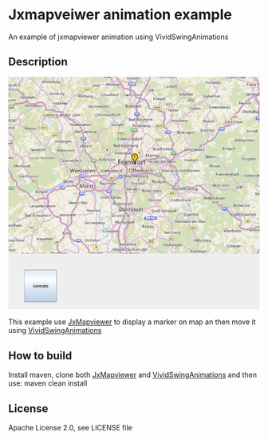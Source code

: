 # Jxmapveiwer animation example

An example of jxmapviewer animation using VividSwingAnimations

## Description

![Jxmapveiwer animation example](img/img01.png)

This example use [JxMapviewer](https://github.com/albertotn/jxmapviewer2) to display a marker on map an then move it using 
[VividSwingAnimations](https://github.com/albertotn/VividSwingAnimations)


## How to build

Install maven, clone both [JxMapviewer](https://github.com/albertotn/jxmapviewer2) and [VividSwingAnimations](https://github.com/albertotn/VividSwingAnimations) and then use: maven clean install

## License

Apache License 2.0, see LICENSE file

